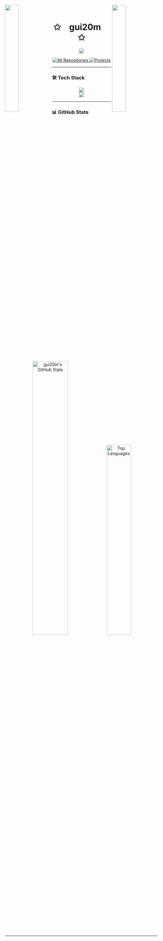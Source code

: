 
<img align="left" src="https://user-images.githubusercontent.com/65187002/144930161-2f783401-8d27-4fdf-a2f7-cc0ba32f1f1f.gif" width="30%" style="display:inline;"><img align="right" src="https://user-images.githubusercontent.com/65187002/144930161-2f783401-8d27-4fdf-a2f7-cc0ba32f1f1f.gif" width="30%" style="display:inline;">
<br>
<p align="center">
    <h1 align="center">✩&emsp;gui20m&emsp;✩</h1>
</p>
<p align="center">
    <img src="https://readme-typing-svg.herokuapp.com/?lines=Welcome+to+my+profile!;Have+a+look+around!&font=Fira%20Code&color=%23FFA500&center=true&width=280&height=50">
</p>
<p align="center">
  <a href="https://github.com/gui20m?tab=repositories" target="_blank">
    <img alt="All Repositories" title="All Repositories" src="https://custom-icon-badges.demolab.com/badge/-All%20Repos-FFA500?style=for-the-badge&logoColor=white&logo=repo"/>
  </a>
  <a href="https://github.com/gui20m?tab=projects" target="_blank">
    <img alt="Projects" title="Projects" src="https://custom-icon-badges.demolab.com/badge/-Projects-FF8C00?style=for-the-badge&logoColor=white&logo=project"/>
  </a>
</p>

---

### 🛠️ Tech Stack
<p align="center">
  <img src="https://skillicons.dev/icons?i=java,c,haskell,py,js,php&theme=dark" />
  <br>
  <img src="https://skillicons.dev/icons?i=mysql,git,html,css&theme=dark">
</p>

---

### 📊 GitHub Stats
<p align="center">
  <img src="https://github-readme-stats.vercel.app/api?username=gui20m&show_icons=true&theme=dark&hide_border=true&bg_color=00000000&title_color=FFA500&icon_color=FFA500&text_color=FFFFFF" alt="gui20m's GitHub Stats" width="48%">
  <img src="https://github-readme-stats.vercel.app/api/top-langs/?username=gui20m&layout=compact&theme=dark&hide_border=true&bg_color=00000000&title_color=FFA500&text_color=FFFFFF" alt="Top Languages" width="40%">
</p>

---
